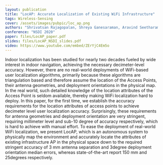 ```yaml
---
layout: publication
title: "LocAP: Accurate Localization of Existing WiFi Infrastructure"
tags: Wireless-Sensing
cover: /assets/images/pubpic/loc_ap.png
authors: "Shrivatsan Rajagopalan, Shreya Ganesaraman, Aravind Seetharaman, Roshan Ayyalasomayajula, Aditya Arun, Chenfeng Wu, Dinesh Bharadia"
conference: "NSDI 2020"
paper: files/LocAP_paper.pdf
slides: files/LocAP_NSDI_slides.pdf
video: https://www.youtube.com/embed/ZErYjC4Em5o
---
```


Indoor localization has been studied for nearly two decades fueled by wide interest in indoor navigation, achieving the necessary decimeter-level accuracy. However, there are no real-world deployments of WiFi-based user localization algorithms, primarily because these algorithms are triangulation based and therefore assume the location of the Access Points, their antenna geometries, and deployment orientations in the physical map. In the real world, such detailed knowledge of the location attributes of the Access Point is seldom available, thereby making WiFi localization hard to deploy. In this paper, for the first time, we establish the accuracy requirements for the location attributes of access points to achieve decimeter level user localization accuracy. Surprisingly, these requirements for antenna geometries and deployment orientation are very stringent, requiring millimeter level and sub-10 degree of accuracy respectively, which is hard to achieve with manual effort. To ease the deployment of real-world WiFi localization, we present LocAP, which is an autonomous system to physically map the environment and accurately locate the attributes of existing infrastructure AP in the physical space down to the required stringent accuracy of 3 mm antenna separation and 3degree deployment orientation median errors, whereas state-of-the-art report 150 mm and 25degrees respectively.